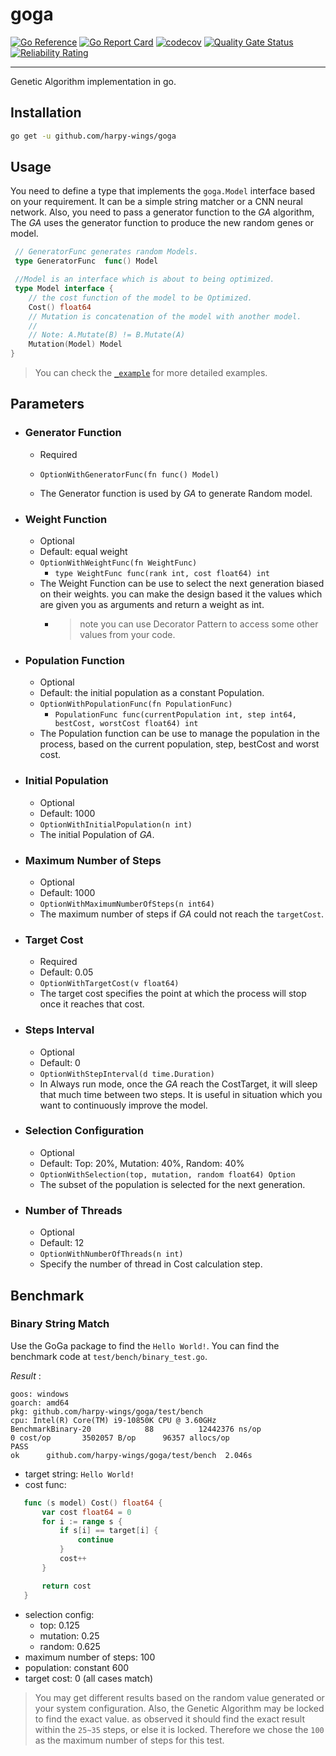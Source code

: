# goga
[![Go Reference](https://pkg.go.dev/badge/github.com/harpy-wings/goga.svg)](https://pkg.go.dev/github.com/harpy-wings/goga)
[![Go Report Card](https://goreportcard.com/badge/github.com/harpy-wings/goga)](https://goreportcard.com/report/github.com/harpy-wings/goga)
[![codecov](https://codecov.io/gh/harpy-wings/goga/branch/main/graph/badge.svg?token=R4Z4JTD87I)](https://codecov.io/gh/harpy-wings/goga)
[![Quality Gate Status](https://sonarcloud.io/api/project_badges/measure?project=harpy-wings_goga&metric=alert_status)](https://sonarcloud.io/summary/new_code?id=harpy-wings_goga)
[![Reliability Rating](https://sonarcloud.io/api/project_badges/measure?project=harpy-wings_goga&metric=reliability_rating)](https://sonarcloud.io/summary/new_code?id=harpy-wings_goga)

---

Genetic Algorithm implementation in go.

## Installation

```bash
go get -u github.com/harpy-wings/goga
```

## Usage

You need to define a type that implements the `goga.Model` interface based on your requirement. It can be a simple string matcher or a CNN neural network. Also, you need to pass a generator function to the *GA* algorithm, The *GA* uses the generator function to produce the new random genes or model.

```go
 // GeneratorFunc generates random Models.
 type GeneratorFunc  func() Model

 //Model is an interface which is about to being optimized.
 type Model interface {
    // the cost function of the model to be Optimized.
    Cost() float64
    // Mutation is concatenation of the model with another model.
    //
    // Note: A.Mutate(B) != B.Mutate(A)
    Mutation(Model) Model
}
```

> You can check the [`_example`](https://github.com/harpy-wings/goga/tree/main/_example/) for more detailed examples.

## Parameters

- ### Generator Function

  - Required
  - `OptionWithGeneratorFunc(fn func() Model)`

  - The Generator function is used by *GA* to generate Random model.

- ### Weight Function

  - Optional
  - Default: equal weight
  - `OptionWithWeightFunc(fn WeightFunc)`
    - `type WeightFunc func(rank int, cost float64) int`
  - The Weight Function can be use to select the next generation biased on their weights. you can make the design based it the values which are given you as arguments and return a weight as int.
    - > note you can use Decorator Pattern to access some other values from your code.

- ### Population Function

  - Optional
  - Default: the initial population as a constant Population.
  - `OptionWithPopulationFunc(fn PopulationFunc)`
    - `PopulationFunc func(currentPopulation int, step int64, bestCost, worstCost float64) int`
  - The Population function can be use to manage the population in the process, based on the current population, step, bestCost and worst cost.

- ### Initial Population

  - Optional
  - Default: 1000
  - `OptionWithInitialPopulation(n int)`
  - The initial Population of *GA*.

- ### Maximum Number of Steps

  - Optional
  - Default: 1000
  - `OptionWithMaximumNumberOfSteps(n int64)`
  - The maximum number of steps if *GA* could not reach the `targetCost`.

- ### Target Cost

  - Required
  - Default: 0.05
  - `OptionWithTargetCost(v float64)`
  - The target cost specifies the point at which the process will stop once it reaches that cost.

- ### Steps Interval

  - Optional
  - Default: 0
  - `OptionWithStepInterval(d time.Duration)`
  - In Always run mode, once the *GA* reach the CostTarget, it will sleep that much time between two steps. It is useful in situation which you want to continuously improve the model.

- ### Selection Configuration

  - Optional
  - Default: Top: 20%, Mutation: 40%, Random: 40%
  - `OptionWithSelection(top, mutation, random float64) Option`
  - The subset of the population is selected for the next generation.

- ### Number of Threads

  - Optional
  - Default: 12
  - `OptionWithNumberOfThreads(n int)`
  - Specify the number of thread in Cost calculation step.

## Benchmark

### Binary String Match

Use the GoGa package to find the `Hello World!`.
You can find the benchmark code at `test/bench/binary_test.go`.

*Result* :
```bs
goos: windows
goarch: amd64
pkg: github.com/harpy-wings/goga/test/bench
cpu: Intel(R) Core(TM) i9-10850K CPU @ 3.60GHz
BenchmarkBinary-20            88          12442376 ns/op                 0 cost/op       3502057 B/op      96357 allocs/op
PASS
ok      github.com/harpy-wings/goga/test/bench  2.046s

```

- target string: `Hello World!`
- cost func:

 ```go
    func (s model) Cost() float64 {
        var cost float64 = 0
        for i := range s {
            if s[i] == target[i] {
                continue
            }
            cost++
        }

        return cost
    }
 ```

- selection config:
    - top: 0.125
    - mutation: 0.25
    - random: 0.625
- maximum number of steps: 100
- population: constant 600
- target cost: 0 (all cases match)

> You may get different results based on the random value generated or your system configuration. Also, the Genetic Algorithm may be locked to find the exact value. as observed it should find the exact result within the `25~35` steps, or else it is locked. Therefore we chose the `100` as the maximum number of steps for this test.

